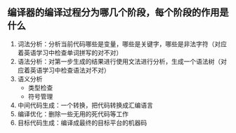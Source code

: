 ## 编译器的编译过程分为哪几个阶段，每个阶段的作用是什么

1. 词法分析：分析当前代码哪些是变量，哪些是关键字，哪些是非法字符（对应着英语学习中检查单词拼写的对不对）
2. 语法分析：对第一步生成的结果进行使用文法进行分析，生成一个语法树（对应着英语学习中检查语法对不对）
3. 语义分析
   * 类型检查
   * 符号管理
4. 中间代码生成：一个转换，把代码转换成汇编语言
5. 编译优化：删除一些无用的死代码等工作
6. 目标代码生成：编译成最终的目标平台的机器码
